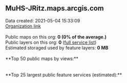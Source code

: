 <h2>MuHS-JRitz.maps.arcgis.com</h2> Data created: 2021-05-04 15:33:09 <br /><a target='new' href='https://MuHS-JRitz.maps.arcgis.com'>Organization link</a><br /><br />Public maps on this org: <b>0 (0% of the average.)</b><br />Public layers on this org: <b>0 </b>(<a target='new' href='https://services.arcgis.com/EC4kNQs6R2D5x8vb/ArcGIS/rest/services'>full service list</a>)<br />Estimated storaged used by feature layers: <b>0 MB</b><br /><br />**Top 50 public maps by views:**<br /><br /><br />**Top 25 largest public feature services (estimated):**<br />